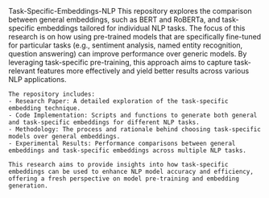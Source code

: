 <repository>
  <name>Task-Specific-Embeddings-NLP</name>
  <description>
    This repository explores the comparison between general embeddings, such as BERT and RoBERTa, and task-specific embeddings tailored for individual NLP tasks. The focus of this research is on how using pre-trained models that are specifically fine-tuned for particular tasks (e.g., sentiment analysis, named entity recognition, question answering) can improve performance over generic models. By leveraging task-specific pre-training, this approach aims to capture task-relevant features more effectively and yield better results across various NLP applications.
    
    The repository includes:
    - Research Paper: A detailed exploration of the task-specific embedding technique.
    - Code Implementation: Scripts and functions to generate both general and task-specific embeddings for different NLP tasks.
    - Methodology: The process and rationale behind choosing task-specific models over general embeddings.
    - Experimental Results: Performance comparisons between general embeddings and task-specific embeddings across multiple NLP tasks.
    
    This research aims to provide insights into how task-specific embeddings can be used to enhance NLP model accuracy and efficiency, offering a fresh perspective on model pre-training and embedding generation.
  </description>
</repository>
